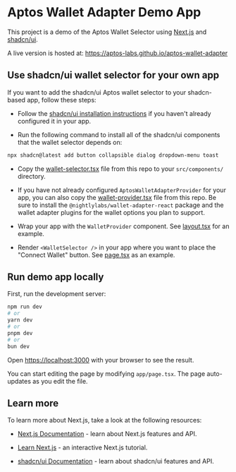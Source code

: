 # Aptos Wallet Adapter Demo App

This project is a demo of the Aptos Wallet Selector using [Next.js](https://nextjs.org/) and [shadcn/ui](https://ui.shadcn.com/).

A live version is hosted at:
https://aptos-labs.github.io/aptos-wallet-adapter

## Use shadcn/ui wallet selector for your own app

If you want to add the shadcn/ui Aptos wallet selector to your shadcn-based app, follow these steps:

- Follow the [shadcn/ui installation instructions](https://ui.shadcn.com/docs/installation) if you haven't already configured it in your app.

- Run the following command to install all of the shadcn/ui components that the wallet selector depends on:

```bash
npx shadcn@latest add button collapsible dialog dropdown-menu toast
```

- Copy the [wallet-selector.tsx](./src/components/WalletSelector.tsx) file from this repo to your `src/components/` directory.

- If you have not already configured `AptosWalletAdapterProvider` for your app, you can also copy the [wallet-provider.tsx](./src/components/WalletProvider.tsx) file from this repo. Be sure to install the `@nightlylabs/wallet-adapter-react` package and the wallet adapter plugins for the wallet options you plan to support.

- Wrap your app with the `WalletProvider` component. See [layout.tsx](./src/app/layout.tsx) for an example.

- Render `<WalletSelector />` in your app where you want to place the "Connect Wallet" button. See [page.tsx](./src/app/page.tsx) as an example.

## Run demo app locally

First, run the development server:

```bash
npm run dev
# or
yarn dev
# or
pnpm dev
# or
bun dev
```

Open [https://localhost:3000](https://localhost:3000) with your browser to see the result.

You can start editing the page by modifying `app/page.tsx`. The page auto-updates as you edit the file.

## Learn more

To learn more about Next.js, take a look at the following resources:

- [Next.js Documentation](https://nextjs.org/docs) - learn about Next.js features and API.
- [Learn Next.js](https://nextjs.org/learn) - an interactive Next.js tutorial.

- [shadcn/ui Documentation](https://ui.shadcn.com/docs) - learn about shadcn/ui features and API.

